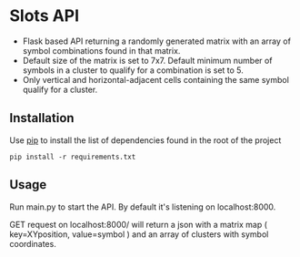 # Slots API

* Flask based API returning a randomly generated matrix with an array of symbol combinations found in that matrix.
* Default size of the matrix is set to 7x7. Default minimum number of symbols in a cluster to qualify for a combination is set to 5.
* Only vertical and horizontal-adjacent cells containing the same symbol qualify for a cluster.

## Installation

Use [pip](https://pip.pypa.io/en/stable/) to install the list of dependencies found in the root of the project
```
pip install -r requirements.txt
```

## Usage

Run main.py to start the API. By default it's listening on localhost:8000.

GET request on localhost:8000/ will return a json with a matrix map ( key=XYposition, value=symbol ) and an array of clusters with symbol coordinates.
